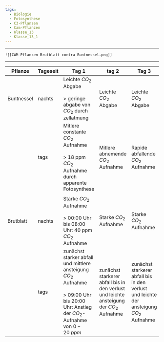 ```yaml
---
tags:
  - Biologie
  - Fotosynthese
  - C3-Pflanzen
  - Cam-Pflanzen
  - Klasse_13
  - Klasse_13_1
---
```


---

	![[CAM Pflanzen Brutblatt contra Buntnessel.png]]

---

| Pflanze    | Tageseit | Tag 1                                                                                                                                          | tag 2                                                                                   | Tag 3                                                                                   | Tag 4                                                                                  | Tag 5                                | Tag 6                                                                                  |
| ---------- | -------- | ---------------------------------------------------------------------------------------------------------------------------------------------- | --------------------------------------------------------------------------------------- | --------------------------------------------------------------------------------------- | -------------------------------------------------------------------------------------- | ------------------------------------ | -------------------------------------------------------------------------------------- |
| Buntnessel | nachts   | Leichte $CO_2$ Abgabe<br><br>> geringe abgabe von $CO_2$ durch zellatmung                                                                      | Leichte $CO_2$ Abgabe                                                                   | Leichte $CO_2$ Abgabe                                                                   | Leichte $CO_2$ Abgabe                                                                  | Leichte $CO_2$ Abgabe                | Leichte $CO_2$ Abgabe<br><br>>                                                         |
|            | tags     | Mitlere constante $CO_2$ Aufnahme<br><br>> 18 ppm $CO_2$ Aufnahme durch apparente Fotosynthese                                                 | Mitlere abnemende $CO_2$ Aufnahme                                                       | Rapide abfallende $CO_2$ Aufnahme                                                       | keine$CO_2$ Aufnahme                                                                   | Mitlere constante $CO_2$ Aufnahme    | Mittlere steigende $CO_2$ Aufnahme                                                     |
|            |          |                                                                                                                                                |                                                                                         |                                                                                         |                                                                                        |                                      |                                                                                        |
| Brutblatt  | nachts   | Starke $CO_2$ Aufnahme<br><br>> 00:00 Uhr bis 08:00 Uhr: 40 ppm $CO_2$ Aufnahme                                                                | Starke $CO_2$ Aufnahme                                                                  | Starke $CO_2$ Aufnahme                                                                  | Starke $CO_2$ Aufnahme minimal abgenomen                                               | $CO_2$ Aufnahme leicht abgenomen     | $CO_2$ Aufnahme leicht abgenomen                                                       |
|            | tags     | zunächst starker abfall und mittlere ansteigung $CO_2$ Aufnahme<br><br>> 09:00 Uhr bis 20:00 Uhr: Anstieg der $CO_2$-Aufnahme von $0-20 ~ ppm$ | zunächst starkerer abfall bis in den verlust und leichte ansteigung der $CO_2$ Aufnahme | zunächst starkerer abfall bis in den verlust und leichte der ansteigung $CO_2$ Aufnahme | zunächst starker abfall bis in den verlust und leichter der ansteigung $CO_2$ Aufnahme | Abfall und konstant leichter verluss | zunächst starker abfall bis in den verlust und leichter der ansteigung $CO_2$ Aufnahme |



